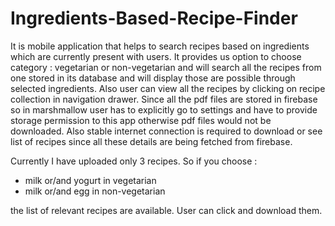 # Ingredients-Based-Recipe-Finder

It is mobile application that helps to search recipes based on ingredients which  are currently present with users. It provides us option to choose category : vegetarian or non-vegetarian and will search all the recipes from one stored in its database and will display those are possible through selected ingredients. Also user can view all the recipes by clicking on recipe collection in navigation drawer. Since all the pdf files are stored in firebase so in marshmallow user has to explicitly go to settings and have to provide storage permission to this app otherwise pdf files would not be downloaded. Also stable internet connection is required to download or see list of recipes since all these details are being fetched from firebase. 

Currently I have uploaded only 3 recipes. So if you choose :
  -   milk or/and yogurt in vegetarian  
  -  milk or/and egg in non-vegetarian

the list of relevant recipes are available. User can click and download them.
